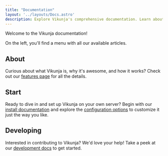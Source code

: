 ```yaml
---
title: "Documentation"
layout: '../layouts/Docs.astro'
description: Explore Vikunja's comprehensive documentation. Learn about its features, installation process, configuration options, and how to contribute to development.
---
```


Welcome to the Vikunja documentation!

On the left, you'll find a menu with all our available articles.

## About

Curious about what Vikunja is, why it's awesome, and how it works? Check out our [features page](/features) for all the details.

## Start

Ready to dive in and set up Vikunja on your own server? Begin with our [install documentation](/docs/installing) and explore the [configuration options](/docs/config-options) to customize it just the way you like.

## Developing

Interested in contributing to Vikunja? We'd love your help! Take a peek at our [development docs](/docs/development) to get started.
